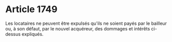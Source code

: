 # Article 1749

Les locataires ne peuvent être expulsés qu'ils ne soient payés par le bailleur ou, à son défaut, par le nouvel acquéreur, des dommages et intérêts ci-dessus expliqués.
